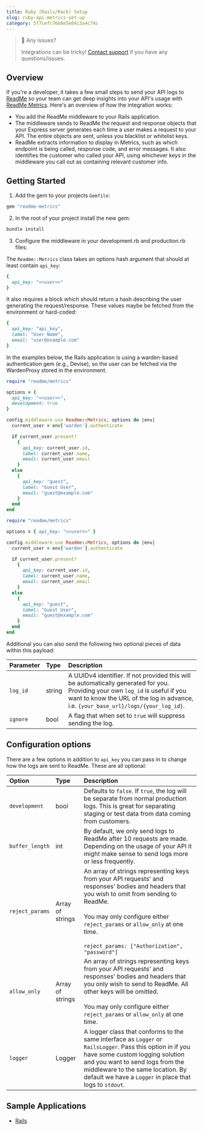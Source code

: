 ```yaml
---
title: Ruby (Rails/Rack) Setup
slug: ruby-api-metrics-set-up
category: 5f7cefc76b6e5e04c3a4c74c
---
```


> 🚧 Any issues?
>
> Integrations can be tricky! [Contact support](https://docs.readme.com/guides/docs/contact-support) if you have any questions/issues.

## Overview

If you're a developer, it takes a few small steps to send your API logs to [ReadMe](http://readme.com/) so your team can get deep insights into your API's usage with [ReadMe Metrics](https://readme.com/metrics). Here's an overview of how the integration works:

<!-- TODO: we should rename these options! -->
<!--alex ignore blacklist whitelist-->

- You add the ReadMe middleware to your Rails application.
- The middleware sends to ReadMe the request and response objects that your Express server generates each time a user makes a request to your API. The entire objects are sent, unless you blacklist or whitelist keys.
- ReadMe extracts information to display in Metrics, such as which endpoint is being called, response code, and error messages. It also identifies the customer who called your API, using whichever keys in the middleware you call out as containing relevant customer info.

## Getting Started

1. Add the gem to your projects `Gemfile`:

```ruby
gem "readme-metrics"
```

2. In the root of your project install the new gem:

```bash
bundle install
```

3. Configure the middleware in your development.rb and production.rb files:

The `Readme::Metrics` class takes an options hash argument that should at least contain `api_key`:

```ruby
{
  api_key: "<<user>>"
}
```

It also requires a block which should return a hash describing the user generating the request/response. These values maybe be fetched from the environment or hard-coded:

```ruby
{
  api_key: "api_key",
  label: "User Name",
  email: "user@example.com"
}
```

In the examples below, the Rails application is using a warden-based authentication gem (e.g., Devise), so the user can be fetched via the WardenProxy stored in the environment.

```ruby config/environments/development.rb
require "readme/metrics"

options = {
  api_key: "<<user>>",
  development: true
}

config.middleware.use Readme::Metrics, options do |env|
  current_user = env['warden'].authenticate

  if current_user.present?
    {
      api_key: current_user.id,
      label: current_user.name,
      email: current_user.email
    }
  else
    {
      api_key: "guest",
      label: "Guest User",
      email: "guest@example.com"
    }
  end
end
```

```ruby config/environments/production.rb
require "readme/metrics"

options = { api_key: "<<user>>" }

config.middleware.use Readme::Metrics, options do |env|
  current_user = env['warden'].authenticate

  if current_user.present?
    {
      api_key: current_user.id,
      label: current_user.name,
      email: current_user.email
    }
  else
    {
      api_key: "guest",
      label: "Guest User",
      email: "guest@example.com"
    }
  end
end
```

Additional you can also send the following two optional pieces of data within this payload:

<!-- prettier-ignore-start -->
| Parameter | Type | Description |
| :--- | :--- | :--- |
| `log_id` | string | A UUIDv4 identifier. If not provided this will be automatically generated for you. Providing your own `log_id` is useful if you want to know the URL of the log in advance, i.e. `{your_base_url}/logs/{your_log_id}`. |
| `ignore` | bool | A flag that when set to `true` will suppress sending the log. |
<!-- prettier-ignore-end -->

## Configuration options

There are a few options in addition to `api_key` you can pass in to change how the logs are sent to ReadMe. These are all optional:

<!-- prettier-ignore-start -->
| Option | Type | Description |
| :--- | :--- | :--- |
| `development` | bool | Defaults to `false`. If `true`, the log will be separate from normal production logs. This is great for separating staging or test data from data coming from customers. |
| `buffer_length` | int | By default, we only send logs to ReadMe after 10 requests are made. Depending on the usage of your API it might make sense to send logs more or less frequently. |
| `reject_params` | Array of strings | An array of strings representing keys from your API requests' and responses' bodies and headers that you wish to omit from sending to ReadMe.<br /><br />You may only configure either `reject_params` or `allow_only` at one time.<br /><br />`reject_params: ["Authorization", "password"]` |
| `allow_only` | Array of strings | An array of strings representing keys from your API requests' and responses' bodies and headers that you only wish to send to ReadMe. All other keys will be omitted.<br /><br />You may only configure either `reject_params` or `allow_only` at one time. |
| `logger` | Logger | A logger class that conforms to the same interface as `Logger` or `RailsLogger`. Pass this option in if you have some custom logging solution and you want to send logs from the middleware to the same location. By default we have a `Logger` in place that logs to `stdout`. |
<!-- prettier-ignore-end -->

## Sample Applications

- [Rails](https://github.com/readmeio/metrics-sdks/tree/main/packages/ruby/examples/metrics-rails)
